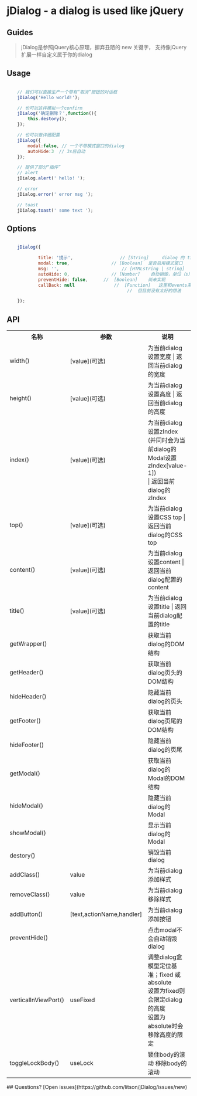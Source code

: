 jDialog - a dialog is used like jQuery
======

## Guides
> jDialog是参照jQuery核心原理，摒弃丑陋的 new 关键字，
    支持像jQuery扩展一样自定义属于你的dialog

## Usage
```js

    // 我们可以直接生产一个带有“取消”按钮的对话框
    jDialog('Hello world!');

    // 也可以这样模拟一个confirm
    jDialog('确定删除？',function(){
        this.destory();
    });

    // 也可以做详细配置
    jDialog({
        modal:false, // 一个不带模式窗口的dialog
        autoHide:3  // 3s后自动
    });

    // 提供了部分“插件”
    // alert
    jDialog.alert(' hello! ');

    // error
    jDialog.error(' error msg ');

    // toast
    jDialog.toast(' some text ');

```
## Options
```js

    jDialog({

            title: '提示',                  // [String]     dialog 的 title
            modal: true,                // [Boolean]  是否启用模式窗口
            msg: '',                        // [HTMLstring | string]      需要显示的信息
            autoHide: 0,                // [Number]    自动销毁，单位（s）
            preventHide: false,      //  [Boolean]    尚未实现
            callBack: null               //  [Function]   这里和events系统是重头，
                                              //  但目前没有太好的想法

    });


```

## API
<table>
    <tr>
        <th>名称</th>
        <th>参数</th>
        <th>说明</th>
        <th>返回值</th>
    </tr>
    <tr>
        <td>width()</td>
        <td>[value](可选)</td>
        <td>为当前dialog设置宽度 | 返回当前dialog的宽度</td>
        <td>jDialog | Number</td>
    </tr>
    <tr>
        <td>height()</td>
        <td>[value](可选)</td>
        <td>为当前dialog设置高度 | 返回当前dialog的高度</td>
        <td>jDialog | Number</td>
    </tr>
    <tr>
        <td>index()</td>
        <td>[value](可选)</td>
        <td>为当前dialog设置zIndex
            <br>(并同时会为当前dialog的Modal设置zIndex[value-1])
            <br>| 返回当前dialog的zIndex
        </td>
        <td>jDialog | Number</td>
    </tr>
    <tr>
        <td>top()</td>
        <td>[value](可选)</td>
        <td>为当前dialog设置CSS top | 返回当前dialog的CSS top</td>
        <td>jDialog | Number</td>
    </tr>
    <tr>
        <td>content()</td>
        <td>[value](可选)</td>
        <td>为当前dialog设置content | 返回当前dialog配置的content</td>
        <td>jDialog | String | HTMLString</td>
    </tr>
    <tr>
        <td>title()</td>
        <td>[value](可选)</td>
        <td>为当前dialog设置title | 返回当前dialog配置的title</td>
        <td>jDialog | String</td>
    </tr>
    <tr>
        <td>getWrapper()</td>
        <td></td>
        <td>获取当前dialog的DOM结构</td>
        <td>HTMLElement</td>
    </tr>
    <tr>
        <td>getHeader()</td>
        <td></td>
        <td>获取当前dialog页头的DOM结构</td>
        <td>HTMLElement</td>
    </tr>
    <tr>
        <td>hideHeader()</td>
        <td></td>
        <td>隐藏当前dialog的页头</td>
        <td>jDialog</td>
    </tr>
    <tr>
        <td>getFooter()</td>
        <td></td>
        <td>获取当前dialog页尾的DOM结构</td>
        <td>HTMLElement</td>
    </tr>
    <tr>
        <td>hideFooter()</td>
        <td></td>
        <td>隐藏当前dialog的页尾</td>
        <td>jDialog</td>
    </tr>
    <tr>
        <td>getModal()</td>
        <td></td>
        <td>获取当前dialog的Modal的DOM结构</td>
        <td>HTMLElement</td>
    </tr>
    <tr>
        <td>hideModal()</td>
        <td></td>
        <td>隐藏当前dialog的Modal</td>
        <td>jDialog</td>
    </tr>
    <tr>
        <td>showModal()</td>
        <td></td>
        <td>显示当前dialog的Modal</td>
        <td>jDialog</td>
    </tr>
    <tr>
        <td>destory()</td>
        <td></td>
        <td>销毁当前dialog</td>
        <td>jDialog</td>
    </tr>
    <tr>
        <td>addClass()</td>
        <td>value</td>
        <td>为当前dialog添加样式</td>
        <td>jDialog</td>
    </tr>
    <tr>
        <td>removeClass()</td>
        <td>value</td>
        <td>为当前dialog移除样式</td>
        <td>jDialog</td>
    </tr>
    <tr>
            <td>addButton()</td>
            <td>[text,actionName,handler]</td>
            <td>为当前dialog添加按钮<br/></td>
            <td>jDialog</td>
        </tr>
    <tr>
        <td>preventHide()</td>
        <td></td>
        <td>点击modal不会自动销毁dialog</td>
        <td>jDialog</td>
    </tr>
    <tr>
        <td>verticalInViewPort()</td>
        <td>useFixed</td>
        <td>
                调整dialog盒模型定位基准；fixed 或 absolute
                <br/>
                设置为fixed则会限定dialog的高度
                <br/>
                设置为absolute时会移除高度的限定
           </td>
        <td>jDialog</td>
    </tr>
    <tr>
        <td>toggleLockBody()</td>
        <td>useLock</td>
        <td>
               锁住body的滚动
               移除body的滚动
           </td>
        <td>jDialog</td>
    </tr>
</table>
## Questions?
[Open issues](https://github.com/litson/jDialog/issues/new)